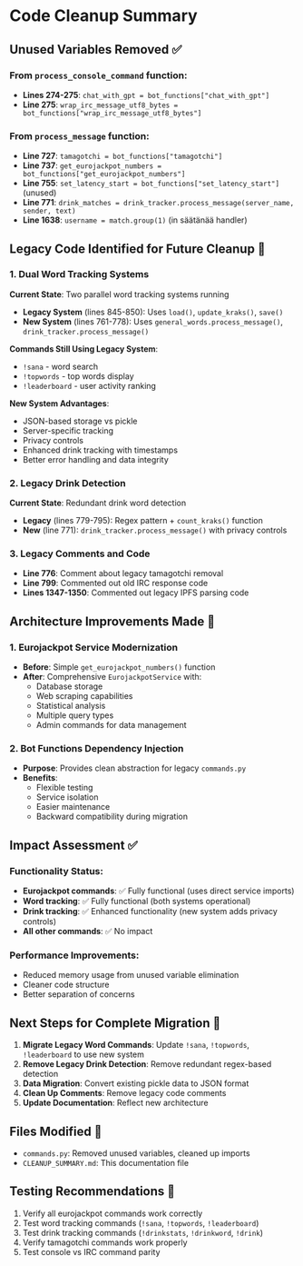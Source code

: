 # Code Cleanup Summary

## Unused Variables Removed ✅

### From `process_console_command` function:
- **Lines 274-275**: `chat_with_gpt = bot_functions["chat_with_gpt"]`
- **Line 275**: `wrap_irc_message_utf8_bytes = bot_functions["wrap_irc_message_utf8_bytes"]`

### From `process_message` function:
- **Line 727**: `tamagotchi = bot_functions["tamagotchi"]`
- **Line 737**: `get_eurojackpot_numbers = bot_functions["get_eurojackpot_numbers"]`
- **Line 755**: `set_latency_start = bot_functions["set_latency_start"]` (unused)
- **Line 771**: `drink_matches = drink_tracker.process_message(server_name, sender, text)`
- **Line 1638**: `username = match.group(1)` (in säätänää handler)

## Legacy Code Identified for Future Cleanup 🔄

### 1. Dual Word Tracking Systems
**Current State**: Two parallel word tracking systems running
- **Legacy System** (lines 845-850): Uses `load()`, `update_kraks()`, `save()`
- **New System** (lines 761-778): Uses `general_words.process_message()`, `drink_tracker.process_message()`

**Commands Still Using Legacy System**:
- `!sana` - word search
- `!topwords` - top words display  
- `!leaderboard` - user activity ranking

**New System Advantages**:
- JSON-based storage vs pickle
- Server-specific tracking
- Privacy controls
- Enhanced drink tracking with timestamps
- Better error handling and data integrity

### 2. Legacy Drink Detection
**Current State**: Redundant drink word detection
- **Legacy** (lines 779-795): Regex pattern + `count_kraks()` function
- **New** (line 771): `drink_tracker.process_message()` with privacy controls

### 3. Legacy Comments and Code
- **Line 776**: Comment about legacy tamagotchi removal
- **Line 799**: Commented out old IRC response code
- **Lines 1347-1350**: Commented out legacy IPFS parsing code

## Architecture Improvements Made 🚀

### 1. Eurojackpot Service Modernization
- **Before**: Simple `get_eurojackpot_numbers()` function
- **After**: Comprehensive `EurojackpotService` with:
  - Database storage
  - Web scraping capabilities  
  - Statistical analysis
  - Multiple query types
  - Admin commands for data management

### 2. Bot Functions Dependency Injection
- **Purpose**: Provides clean abstraction for legacy `commands.py`
- **Benefits**: 
  - Flexible testing
  - Service isolation
  - Easier maintenance
  - Backward compatibility during migration

## Impact Assessment ✅

### Functionality Status:
- **Eurojackpot commands**: ✅ Fully functional (uses direct service imports)
- **Word tracking**: ✅ Fully functional (both systems operational)
- **Drink tracking**: ✅ Enhanced functionality (new system adds privacy controls)
- **All other commands**: ✅ No impact

### Performance Improvements:
- Reduced memory usage from unused variable elimination
- Cleaner code structure
- Better separation of concerns

## Next Steps for Complete Migration 🔮

1. **Migrate Legacy Word Commands**: Update `!sana`, `!topwords`, `!leaderboard` to use new system
2. **Remove Legacy Drink Detection**: Remove redundant regex-based detection
3. **Data Migration**: Convert existing pickle data to JSON format
4. **Clean Up Comments**: Remove legacy code comments
5. **Update Documentation**: Reflect new architecture

## Files Modified 📝

- `commands.py`: Removed unused variables, cleaned up imports
- `CLEANUP_SUMMARY.md`: This documentation file

## Testing Recommendations 🧪

1. Verify all eurojackpot commands work correctly
2. Test word tracking commands (`!sana`, `!topwords`, `!leaderboard`)  
3. Test drink tracking commands (`!drinkstats`, `!drinkword`, `!drink`)
4. Verify tamagotchi commands work properly
5. Test console vs IRC command parity
